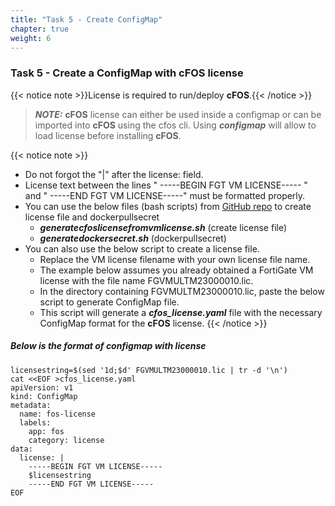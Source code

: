 ```yaml
---
title: "Task 5 - Create ConfigMap"
chapter: true
weight: 6
---
```


### Task 5 - Create a ConfigMap with cFOS license

{{< notice note >}}License is required to run/deploy **cFOS**.{{< /notice >}}

> **_NOTE:_** **cFOS** license can either be used inside a configmap or can be imported into **cFOS** using the cfos cli. Using ***configmap*** will allow to load license before installing **cFOS**.

{{< notice note >}}
* Do not forgot the "|" after the license: field.
* License text between the lines "    -----BEGIN FGT VM LICENSE----- " and "     -----END FGT VM LICENSE-----" must be formatted properly.
* You can use the below files (bash scripts) from [GitHub repo](https://github.com/FortinetSecDevOps/technical-recipe-cfos.git) to create license file and dockerpullsecret 
    * ***generatecfoslicensefromvmlicense.sh*** (create license file)
    * ***generatedockersecret.sh*** (dockerpullsecret) 
* You can also use the below script to create a license file. 
    * Replace the VM license filename with your own license file name. 
    * The example below assumes you already obtained a FortiGate VM license with the file name FGVMULTM23000010.lic. 
    * In the directory containing FGVMULTM23000010.lic, paste the below script to generate ConfigMap file.
    * This script will generate a ***cfos_license.yaml*** file with the necessary ConfigMap format for the **cFOS** license.
{{< /notice >}}

##### Below is the format of configmap with license

```
licensestring=$(sed '1d;$d' FGVMULTM23000010.lic | tr -d '\n')
cat <<EOF >cfos_license.yaml
apiVersion: v1
kind: ConfigMap
metadata:
  name: fos-license
  labels:
    app: fos
    category: license
data:
  license: |
    -----BEGIN FGT VM LICENSE-----
    $licensestring
    -----END FGT VM LICENSE-----
EOF
```